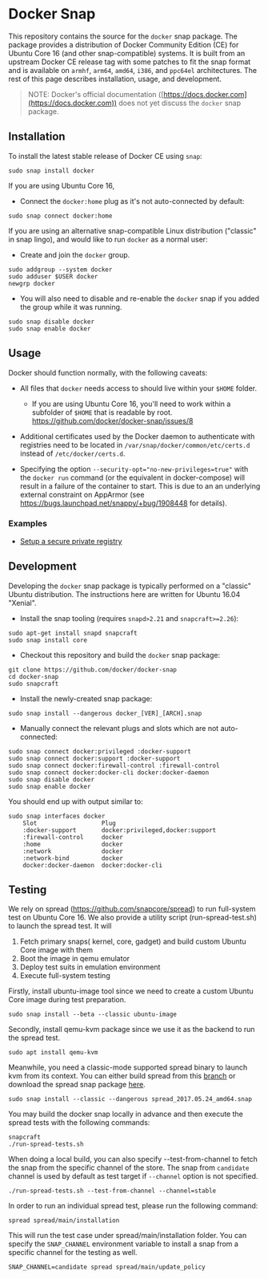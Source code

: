 # Docker Snap

This repository contains the source for the `docker` snap package.  The package provides a distribution of Docker Community Edition (CE) for Ubuntu Core 16 (and other snap-compatible) systems.  It is built from an upstream Docker CE release tag with some patches to fit the snap format and is available on `armhf`, `arm64`, `amd64`, `i386`, and `ppc64el` architectures.  The rest of this page describes installation, usage, and development.

> NOTE: Docker's official documentation ([https://docs.docker.com](https://docs.docker.com)) does not yet discuss the `docker` snap package.

## Installation

To install the latest stable release of Docker CE using `snap`:

```shell
sudo snap install docker
```

If you are using Ubuntu Core 16,

* Connect the `docker:home` plug as it's not auto-connected by default:

```shell
sudo snap connect docker:home
```

If you are using an alternative snap-compatible Linux distribution ("classic" in snap lingo), and would like to run `docker` as a normal user:

* Create and join the `docker` group.

```shell
sudo addgroup --system docker
sudo adduser $USER docker
newgrp docker
```

* You will also need to disable and re-enable the `docker` snap if you added the group while it was running.

```shell
sudo snap disable docker
sudo snap enable docker
```

## Usage

Docker should function normally, with the following caveats:

* All files that `docker` needs access to should live within your `$HOME` folder.

  * If you are using Ubuntu Core 16, you'll need to work within a subfolder of `$HOME` that is readable by root. https://github.com/docker/docker-snap/issues/8

* Additional certificates used by the Docker daemon to authenticate with registries need to be located in `/var/snap/docker/common/etc/certs.d` instead of `/etc/docker/certs.d`.

* Specifying the option `--security-opt="no-new-privileges=true"` with the `docker run` command (or the equivalent in docker-compose) will result in a failure of the container to start. This is due to an an underlying external constraint on AppArmor (see https://bugs.launchpad.net/snappy/+bug/1908448 for details).

### Examples

* [Setup a secure private registry](registry-example.md)

## Development

Developing the `docker` snap package is typically performed on a "classic" Ubuntu distribution.  The instructions here are written for Ubuntu 16.04 "Xenial".

* Install the snap tooling (requires `snapd>2.21` and `snapcraft>=2.26`):

```shell
sudo apt-get install snapd snapcraft
sudo snap install core
```

* Checkout this repository and build the `docker` snap package:

```shell
git clone https://github.com/docker/docker-snap
cd docker-snap
sudo snapcraft
```

* Install the newly-created snap package:

```shell
sudo snap install --dangerous docker_[VER]_[ARCH].snap
```

* Manually connect the relevant plugs and slots which are not auto-connected:

```shell
sudo snap connect docker:privileged :docker-support
sudo snap connect docker:support :docker-support
sudo snap connect docker:firewall-control :firewall-control
sudo snap connect docker:docker-cli docker:docker-daemon
sudo snap disable docker
sudo snap enable docker
```

  You should end up with output similar to:

```shell
sudo snap interfaces docker
    Slot                  Plug
    :docker-support       docker:privileged,docker:support
    :firewall-control     docker
    :home                 docker
    :network              docker
    :network-bind         docker
    docker:docker-daemon  docker:docker-cli
```

## Testing

We rely on spread (https://github.com/snapcore/spread) to run full-system test on Ubuntu Core 16. We also provide a utility script (run-spread-test.sh) to launch the spread test. It will

1. Fetch primary snaps( kernel, core, gadget) and build custom Ubuntu Core image with them
2. Boot the image in qemu emulator
3. Deploy test suits in emulation environment
4. Execute full-system testing

Firstly, install ubuntu-image tool since we need to create a custom Ubuntu Core image during test preparation.

```shell
sudo snap install --beta --classic ubuntu-image
```

Secondly, install qemu-kvm package since we use it as the backend to run the spread test.

```shell
sudo apt install qemu-kvm
```

Meanwhile, you need a classic-mode supported spread binary to launch kvm from its context. You can either build spread from this [branch](https://github.com/rmescandon/spread/tree/snap-as-classic) or download the spread snap package [here](http://people.canonical.com/~gary-wzl77/spread_2017.05.24_amd64.snap).

```shell
sudo snap install --classic --dangerous spread_2017.05.24_amd64.snap
```

You may build the docker snap locally in advance and then execute the spread tests with the following commands:

```shell
snapcraft
./run-spread-tests.sh
```

When doing a local build, you can also specify --test-from-channel to fetch the snap from the specific channel of the store. The snap from `candidate` channel is used by default as test target if `--channel` option is not specified.

```shell
./run-spread-tests.sh --test-from-channel --channel=stable
```

In order to run an individual spread test, please run the following command:

```shell
spread spread/main/installation
```

This will run the test case under spread/main/installation folder.
You can specify the `SNAP_CHANNEL` environment variable to install a snap from a specific channel for the testing as well.

```shell
SNAP_CHANNEL=candidate spread spread/main/update_policy
```
